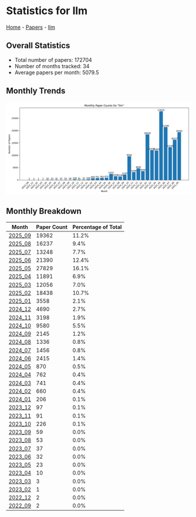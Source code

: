 # Statistics for llm

[Home](https://arxcompass.github.io) - [Papers](https://arxcompass.github.io/papers) - [llm](https://arxcompass.github.io/papers/llm)

## Overall Statistics

- Total number of papers: 172704
- Number of months tracked: 34
- Average papers per month: 5079.5

## Monthly Trends

![Monthly Paper Counts](monthly_stats.png)

## Monthly Breakdown

| Month | Paper Count | Percentage of Total |
| --- | --- | --- |
| [2025_09](./2025_09/papers_1.md) | 19362 | 11.2% |
| [2025_08](./2025_08/papers_1.md) | 16237 | 9.4% |
| [2025_07](./2025_07/papers_1.md) | 13248 | 7.7% |
| [2025_06](./2025_06/papers_1.md) | 21390 | 12.4% |
| [2025_05](./2025_05/papers_1.md) | 27829 | 16.1% |
| [2025_04](./2025_04/papers_1.md) | 11891 | 6.9% |
| [2025_03](./2025_03/papers_1.md) | 12056 | 7.0% |
| [2025_02](./2025_02/papers_1.md) | 18438 | 10.7% |
| [2025_01](./2025_01/papers_1.md) | 3558 | 2.1% |
| [2024_12](./2024_12/papers_1.md) | 4690 | 2.7% |
| [2024_11](./2024_11/papers_1.md) | 3198 | 1.9% |
| [2024_10](./2024_10/papers_1.md) | 9580 | 5.5% |
| [2024_09](./2024_09/papers_1.md) | 2145 | 1.2% |
| [2024_08](./2024_08/papers_1.md) | 1336 | 0.8% |
| [2024_07](./2024_07/papers_1.md) | 1456 | 0.8% |
| [2024_06](./2024_06/papers_1.md) | 2415 | 1.4% |
| [2024_05](./2024_05/papers_1.md) | 870 | 0.5% |
| [2024_04](./2024_04/papers_1.md) | 762 | 0.4% |
| [2024_03](./2024_03/papers_1.md) | 741 | 0.4% |
| [2024_02](./2024_02/papers_1.md) | 660 | 0.4% |
| [2024_01](./2024_01/papers_1.md) | 206 | 0.1% |
| [2023_12](./2023_12/papers_1.md) | 97 | 0.1% |
| [2023_11](./2023_11/papers_1.md) | 91 | 0.1% |
| [2023_10](./2023_10/papers_1.md) | 226 | 0.1% |
| [2023_09](./2023_09/papers_1.md) | 59 | 0.0% |
| [2023_08](./2023_08/papers_1.md) | 53 | 0.0% |
| [2023_07](./2023_07/papers_1.md) | 37 | 0.0% |
| [2023_06](./2023_06/papers_1.md) | 32 | 0.0% |
| [2023_05](./2023_05/papers_1.md) | 23 | 0.0% |
| [2023_04](./2023_04/papers_1.md) | 10 | 0.0% |
| [2023_03](./2023_03/papers_1.md) | 3 | 0.0% |
| [2023_02](./2023_02/papers_1.md) | 1 | 0.0% |
| [2022_12](./2022_12/papers_1.md) | 2 | 0.0% |
| [2022_09](./2022_09/papers_1.md) | 2 | 0.0% |
